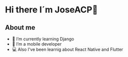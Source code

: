 # Hi there I´m JoseACP👋

## About me
- 🌱 I’m currently learning Django
- 📱 I’m a mobile developer
- 💻 Also I've been learnig about React Native and Flutter
<!--
**JoseACP/JoseACP** is a ✨ _special_ ✨ repository because its `README.md` (this file) appears on your GitHub profile.

Here are some ideas to get you started:

- 🔭 I’m currently working on ...
- 🌱 I’m currently learning ...
- 👯 I’m looking to collaborate on ...
- 🤔 I’m looking for help with ...
- 💬 Ask me about ...
- 📫 How to reach me: ...
- 😄 Pronouns: ...
- ⚡ Fun fact: ...
-->
